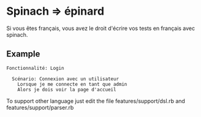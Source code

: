 Spinach => épinard
=======

Si vous êtes français, vous avez le droit d'écrire vos tests en français avec spinach.

## Example
```
Fonctionnalité: Login

  Scénario: Connexion avec un utilisateur
    Lorsque je me connecte en tant que admin
    Alors je dois voir la page d'accueil
```


To support other language just edit the file features/support/dsl.rb and features/support/parser.rb 
